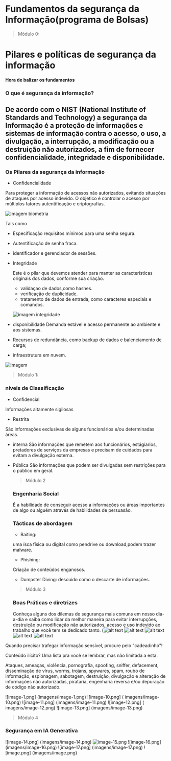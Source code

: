 # Fundamentos da segurança da Informação(programa de Bolsas)

  > Módulo 0:
  # Pilares e políticas de segurança da informação
  #### Hora de balizar os fundamentos 
  ### O que é segurança da informação?
De acordo com o NIST (National Institute of Standards and Technology) a segurança da Informação é a proteção de informações e sistemas de informação contra o acesso, o uso, a divulgação, a interrupção, a modificação ou a destruição não autorizados, a fim de fornecer confidencialidade, integridade e disponibilidade.
----
### Os Pilares da segurança da informação
* Confidencialidade

Para proteger a informação de acessos não autorizados, evitando situações de ataques por acesso indevido.
O objetico é controlar o acesso por múltiplos fatores autentificação e criptografias.

 ![imagem biometria](https://www.generall.com.br/wp-content/uploads/elementor/thumbs/Biometria-Sistema-de-Controle-de-Acesso-qdym2hxw84hujw79ugv1w0nzdl8626cfk5vtq19440.png)

 Tais como
 * Especificação requisitos mínimos para uma senha segura.

 * Autentificação de senha fraca.

 * identificador e gerenciador de sessões.


* Integridade
  
  Este é o pilar que devemos atender para manter as características originais dos dados, conforme sua criação.
  
  * validaçao de dados,como hashes.
  * verificação de duplicidade.
  * tratamento de dados de entrada, como caracteres especiais e comandos.

  ![imagem integridade](https://www.teletex.com.br/wp-content/uploads/2024/03/Mao-de-robo-segurando-escudo.jpg)


* disponibilidade
Demanda estável e acesso permanente ao ambiente e aos sistemas.
* Recursos de redundância, como backup de dados e balenciamento de carga;
* infraestrutura em nuvem.
  
 ![imagem](https://encrypted-tbn0.gstatic.com/images?q=tbn:ANd9GcQh22DLussOklx5v7sWWgj6XZJ531k7JGmzIQ&s)

  > Módulo 1:
  ### níveis de Classificação
  * Confidencial
  
  Informações altamente sigilosas
  * Restrita
  
   São informações exclusivas de alguns funcionários e/ou determinadas áreas.
  * interna
  São informações que remetem aos funcionários, estágiarios, pretadores de serviços da empresas e precisam de cuidados para evitam a divulgação externa.
* Pública
  São informações que podem ser divulgadas sem restrições para o público em geral.

  > Módulo 2
  ### Engenharia Social
  É a habilidade de conseguir acesso a informações ou áreas importantes de algo ou alguém através de habilidades de persuasão.
  ### Tácticas de abordagem
  * Baiting:
  
  uma ísca física ou digital como pendrive ou download,podem trazer malware.
  * Phishing:
  
  Criação de conteúdos enganosos.
  * Dumpster Diving:
  descuido como o descarte de informações.
  > Módulo 3
  ### Boas Práticas e diretrizes
  Conheça alguns dos dilemas de segurança mais comuns em nosso dia-a-dia e saiba como lidar da melhor maneira para evitar interrupções, destruição ou modificação não autorizados, acesso e uso indevido ao trabalho que você tem se dedicado tanto.
 (![alt text](image.png)
 ![alt text](image-1.png)
 ![alt text](image-2.png)
 ![alt text](image-3.png)
 ![alt text](image-4.png)

 Quando precisar trafegar informação sensível, procure pelo "cadeadinho"!

Conteúdo ilícito? Uma lista pra você se lembrar, mas não limitada a esta.

Ataques, ameaças, violência, pornografia, spoofing, sniffer, defacement, disseminação de vírus, worms, trojans, spywares, spam, roubo de informação, espionagem, sabotagem, destruição, divulgação e alteração de informações não autorizadas, pirataria, engenharia reversa e/ou depuração de código não autorizado.​​​​​​​

 ![image-1.png] (imagens/image-1.png)
![image-10.png] ( imagens/image-10.png)
![image-11.png] (imagens/image-11.png)
![image-12.png]  ( imagens/image-12.png)
![image-13.png]  (imagens/image-13.png)
> Módulo 4
### Segurança em IA Generativa
![image-14.png] (imagens/image-14.png)
![image-15.png](imagens/image-15.png)
![image-16.png] (imagens/image-16.png)
![image-17.png] (imagens/image-17.png)
![image.png] (imagens/image.png)